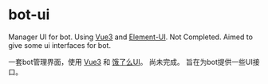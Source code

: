 # bot-ui
Manager UI for bot. Using [Vue3](https://vuejs.org) and [Element-UI](https://element-plus.org/en-US/).
Not Completed.
Aimed to give some ui interfaces for bot.

一套bot管理界面，使用 [Vue3](https://cn.vuejs.org/) 和 [饿了么UI](https://element-plus.org/zh-CN/)。
尚未完成。
旨在为bot提供一些UI接口。
